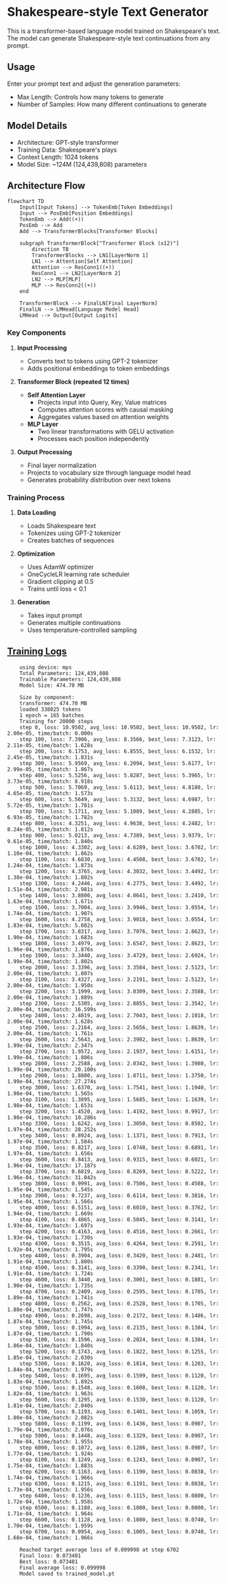 # Shakespeare-style Text Generator

This is a transformer-based language model trained on Shakespeare's text. The model can generate Shakespeare-style text continuations from any prompt.

## Usage

Enter your prompt text and adjust the generation parameters:

- Max Length: Controls how many tokens to generate
- Number of Samples: How many different continuations to generate

## Model Details

- Architecture: GPT-style transformer
- Training Data: Shakespeare's plays
- Context Length: 1024 tokens
- Model Size: ~124M (124,439,808) parameters

## Architecture Flow

```mermaid
flowchart TD
    Input[Input Tokens] --> TokenEmb[Token Embeddings]
    Input --> PosEmb[Position Embeddings]
    TokenEmb --> Add((+))
    PosEmb --> Add
    Add --> TransformerBlocks[Transformer Blocks]
    
    subgraph TransformerBlock["Transformer Block (x12)"]
        direction TB
        TransformerBlocks --> LN1[LayerNorm 1]
        LN1 --> Attention[Self Attention]
        Attention --> ResConn1((+))
        ResConn1 --> LN2[LayerNorm 2]
        LN2 --> MLP[MLP]
        MLP --> ResConn2((+))
    end
    
    TransformerBlock --> FinalLN[Final LayerNorm]
    FinalLN --> LMHead[Language Model Head]
    LMHead --> Output[Output Logits]
```

### Key Components

1. **Input Processing**
   - Converts text to tokens using GPT-2 tokenizer
   - Adds positional embeddings to token embeddings

2. **Transformer Block (repeated 12 times)**
   - **Self Attention Layer**
     - Projects input into Query, Key, Value matrices
     - Computes attention scores with causal masking
     - Aggregates values based on attention weights
   - **MLP Layer**
     - Two linear transformations with GELU activation
     - Processes each position independently

3. **Output Processing**
   - Final layer normalization
   - Projects to vocabulary size through language model head
   - Generates probability distribution over next tokens

### Training Process

1. **Data Loading**
   - Loads Shakespeare text
   - Tokenizes using GPT-2 tokenizer
   - Creates batches of sequences

2. **Optimization**
   - Uses AdamW optimizer
   - OneCycleLR learning rate scheduler
   - Gradient clipping at 0.5
   - Trains until loss < 0.1

3. **Generation**
   - Takes input prompt
   - Generates multiple continuations
   - Uses temperature-controlled sampling

## [Training Logs](model_training_log_124M.log)

```
    using device: mps
    Total Parameters: 124,439,808
    Trainable Parameters: 124,439,808
    Model Size: 474.70 MB

    Size by component:
    transformer: 474.70 MB
    loaded 338025 tokens
    1 epoch = 165 batches
    Training for 20000 steps
    step 0, loss: 10.9502, avg_loss: 10.9502, best_loss: 10.9502, lr: 2.00e-05, time/batch: 0.000s
    step 100, loss: 7.3906, avg_loss: 8.3566, best_loss: 7.3123, lr: 2.11e-05, time/batch: 1.628s
    step 200, loss: 6.1753, avg_loss: 6.8555, best_loss: 6.1532, lr: 2.45e-05, time/batch: 1.831s
    step 300, loss: 5.9569, avg_loss: 6.2094, best_loss: 5.6177, lr: 2.99e-05, time/batch: 1.867s
    step 400, loss: 5.5256, avg_loss: 5.8287, best_loss: 5.3965, lr: 3.73e-05, time/batch: 8.918s
    step 500, loss: 5.7069, avg_loss: 5.6113, best_loss: 4.8180, lr: 4.65e-05, time/batch: 1.573s
    step 600, loss: 5.5649, avg_loss: 5.3132, best_loss: 4.6987, lr: 5.72e-05, time/batch: 1.781s
    step 700, loss: 5.1711, avg_loss: 5.1089, best_loss: 4.2885, lr: 6.93e-05, time/batch: 1.782s
    step 800, loss: 4.3251, avg_loss: 4.9638, best_loss: 4.2482, lr: 8.24e-05, time/batch: 1.812s
    step 900, loss: 5.0213, avg_loss: 4.7389, best_loss: 3.9379, lr: 9.61e-05, time/batch: 1.840s
    step 1000, loss: 4.3302, avg_loss: 4.6289, best_loss: 3.6702, lr: 1.10e-04, time/batch: 1.862s
    step 1100, loss: 4.6830, avg_loss: 4.4508, best_loss: 3.6702, lr: 1.24e-04, time/batch: 1.873s
    step 1200, loss: 4.3765, avg_loss: 4.3032, best_loss: 3.4492, lr: 1.38e-04, time/batch: 1.802s
    step 1300, loss: 4.2446, avg_loss: 4.2775, best_loss: 3.4492, lr: 1.51e-04, time/batch: 2.981s
    step 1400, loss: 3.8800, avg_loss: 4.0641, best_loss: 3.2410, lr: 1.63e-04, time/batch: 1.671s
    step 1500, loss: 3.7004, avg_loss: 3.9946, best_loss: 3.0554, lr: 1.74e-04, time/batch: 1.907s
    step 1600, loss: 4.2758, avg_loss: 3.9018, best_loss: 3.0554, lr: 1.83e-04, time/batch: 5.082s
    step 1700, loss: 3.8317, avg_loss: 3.7076, best_loss: 2.8623, lr: 1.90e-04, time/batch: 1.683s
    step 1800, loss: 3.4979, avg_loss: 3.6547, best_loss: 2.8623, lr: 1.96e-04, time/batch: 1.876s
    step 1900, loss: 3.3440, avg_loss: 3.4729, best_loss: 2.6924, lr: 1.99e-04, time/batch: 1.802s
    step 2000, loss: 3.3396, avg_loss: 3.3584, best_loss: 2.5123, lr: 2.00e-04, time/batch: 1.807s
    step 2100, loss: 3.4327, avg_loss: 3.2191, best_loss: 2.5123, lr: 2.00e-04, time/batch: 1.950s
    step 2200, loss: 3.1999, avg_loss: 3.0309, best_loss: 2.3588, lr: 2.00e-04, time/batch: 1.889s
    step 2300, loss: 2.5305, avg_loss: 2.8855, best_loss: 2.3542, lr: 2.00e-04, time/batch: 16.599s
    step 2400, loss: 2.4819, avg_loss: 2.7043, best_loss: 2.1018, lr: 2.00e-04, time/batch: 1.628s
    step 2500, loss: 2.2164, avg_loss: 2.5656, best_loss: 1.8639, lr: 2.00e-04, time/batch: 1.761s
    step 2600, loss: 2.5643, avg_loss: 2.3902, best_loss: 1.8639, lr: 1.99e-04, time/batch: 2.347s
    step 2700, loss: 1.9572, avg_loss: 2.1937, best_loss: 1.6151, lr: 1.99e-04, time/batch: 1.806s
    step 2800, loss: 2.2588, avg_loss: 2.0342, best_loss: 1.3980, lr: 1.99e-04, time/batch: 20.100s
    step 2900, loss: 1.8800, avg_loss: 1.8711, best_loss: 1.3750, lr: 1.99e-04, time/batch: 27.274s
    step 3000, loss: 1.6370, avg_loss: 1.7541, best_loss: 1.1940, lr: 1.98e-04, time/batch: 1.565s
    step 3100, loss: 1.3895, avg_loss: 1.5685, best_loss: 1.1639, lr: 1.98e-04, time/batch: 1.653s
    step 3200, loss: 1.4520, avg_loss: 1.4192, best_loss: 0.9917, lr: 1.98e-04, time/batch: 10.286s
    step 3300, loss: 1.6242, avg_loss: 1.3050, best_loss: 0.8502, lr: 1.97e-04, time/batch: 28.252s
    step 3400, loss: 0.8924, avg_loss: 1.1371, best_loss: 0.7913, lr: 1.97e-04, time/batch: 1.584s
    step 3500, loss: 0.8217, avg_loss: 1.0748, best_loss: 0.6891, lr: 1.97e-04, time/batch: 1.656s
    step 3600, loss: 0.8413, avg_loss: 0.9315, best_loss: 0.6021, lr: 1.96e-04, time/batch: 17.187s
    step 3700, loss: 0.6819, avg_loss: 0.8269, best_loss: 0.5222, lr: 1.96e-04, time/batch: 31.042s
    step 3800, loss: 0.9991, avg_loss: 0.7506, best_loss: 0.4588, lr: 1.95e-04, time/batch: 1.545s
    step 3900, loss: 0.7237, avg_loss: 0.6114, best_loss: 0.3816, lr: 1.95e-04, time/batch: 1.566s
    step 4000, loss: 0.5151, avg_loss: 0.6010, best_loss: 0.3762, lr: 1.94e-04, time/batch: 1.669s
    step 4100, loss: 0.4865, avg_loss: 0.5045, best_loss: 0.3141, lr: 1.93e-04, time/batch: 1.697s
    step 4200, loss: 0.4163, avg_loss: 0.4516, best_loss: 0.2661, lr: 1.93e-04, time/batch: 1.730s
    step 4300, loss: 0.3515, avg_loss: 0.4264, best_loss: 0.2591, lr: 1.92e-04, time/batch: 1.795s
    step 4400, loss: 0.3904, avg_loss: 0.3420, best_loss: 0.2481, lr: 1.91e-04, time/batch: 1.800s
    step 4500, loss: 0.3141, avg_loss: 0.3390, best_loss: 0.2341, lr: 1.91e-04, time/batch: 1.724s
    step 4600, loss: 0.3440, avg_loss: 0.3001, best_loss: 0.1881, lr: 1.90e-04, time/batch: 1.735s
    step 4700, loss: 0.2409, avg_loss: 0.2595, best_loss: 0.1705, lr: 1.89e-04, time/batch: 1.741s
    step 4800, loss: 0.2562, avg_loss: 0.2528, best_loss: 0.1705, lr: 1.88e-04, time/batch: 1.747s
    step 4900, loss: 0.2698, avg_loss: 0.2172, best_loss: 0.1486, lr: 1.87e-04, time/batch: 1.745s
    step 5000, loss: 0.1994, avg_loss: 0.2135, best_loss: 0.1384, lr: 1.87e-04, time/batch: 1.790s
    step 5100, loss: 0.1596, avg_loss: 0.2024, best_loss: 0.1384, lr: 1.86e-04, time/batch: 1.840s
    step 5200, loss: 0.1743, avg_loss: 0.1822, best_loss: 0.1255, lr: 1.85e-04, time/batch: 2.030s
    step 5300, loss: 0.1620, avg_loss: 0.1814, best_loss: 0.1203, lr: 1.84e-04, time/batch: 1.979s
    step 5400, loss: 0.1695, avg_loss: 0.1599, best_loss: 0.1120, lr: 1.83e-04, time/batch: 1.892s
    step 5500, loss: 0.1548, avg_loss: 0.1608, best_loss: 0.1120, lr: 1.82e-04, time/batch: 1.963s
    step 5600, loss: 0.1295, avg_loss: 0.1530, best_loss: 0.1120, lr: 1.81e-04, time/batch: 2.040s
    step 5700, loss: 0.1193, avg_loss: 0.1401, best_loss: 0.1059, lr: 1.80e-04, time/batch: 2.082s
    step 5800, loss: 0.1199, avg_loss: 0.1436, best_loss: 0.0907, lr: 1.79e-04, time/batch: 2.076s
    step 5900, loss: 0.1448, avg_loss: 0.1329, best_loss: 0.0907, lr: 1.78e-04, time/batch: 1.955s
    step 6000, loss: 0.1072, avg_loss: 0.1286, best_loss: 0.0907, lr: 1.77e-04, time/batch: 1.924s
    step 6100, loss: 0.1249, avg_loss: 0.1243, best_loss: 0.0907, lr: 1.75e-04, time/batch: 1.883s
    step 6200, loss: 0.1163, avg_loss: 0.1190, best_loss: 0.0838, lr: 1.74e-04, time/batch: 1.966s
    step 6300, loss: 0.1215, avg_loss: 0.1191, best_loss: 0.0838, lr: 1.73e-04, time/batch: 1.956s
    step 6400, loss: 0.1236, avg_loss: 0.1115, best_loss: 0.0800, lr: 1.72e-04, time/batch: 1.958s
    step 6500, loss: 0.1188, avg_loss: 0.1080, best_loss: 0.0800, lr: 1.71e-04, time/batch: 1.964s
    step 6600, loss: 0.1128, avg_loss: 0.1080, best_loss: 0.0740, lr: 1.70e-04, time/batch: 1.959s
    step 6700, loss: 0.0954, avg_loss: 0.1005, best_loss: 0.0740, lr: 1.68e-04, time/batch: 1.966s

    Reached target average loss of 0.099998 at step 6702
    Final loss: 0.073401
    Best loss: 0.073401
    Final average loss: 0.099998
    Model saved to trained_model.pt

```
